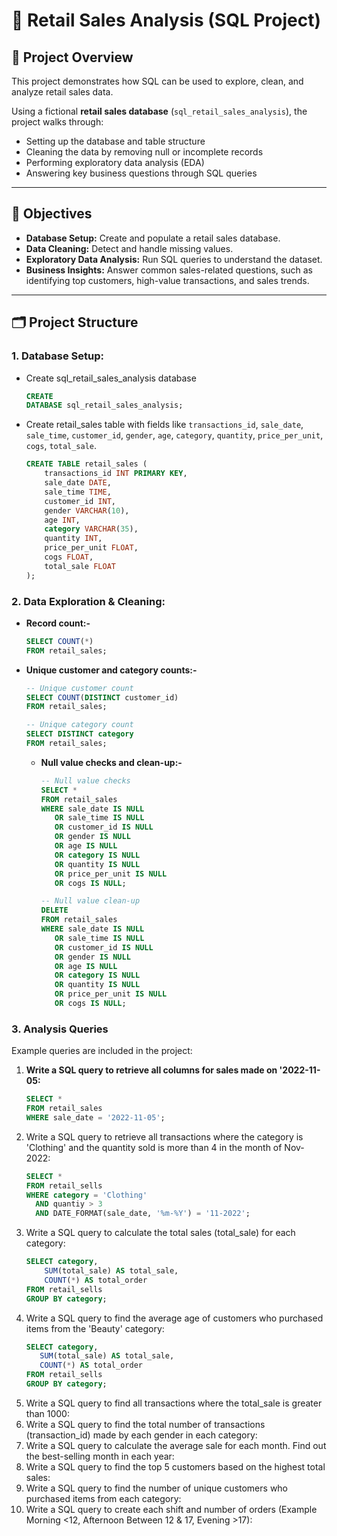 # 🛒 Retail Sales Analysis (SQL Project)

## 📌 Project Overview

This project demonstrates how SQL can be used to explore, clean, and analyze retail sales data.

Using a fictional **retail sales database** (`sql_retail_sales_analysis`), the project walks through:

* Setting up the database and table structure
* Cleaning the data by removing null or incomplete records
* Performing exploratory data analysis (EDA)
* Answering key business questions through SQL queries

___

## 🎯 Objectives

* **Database Setup:** Create and populate a retail sales database.
* **Data Cleaning:** Detect and handle missing values.
* **Exploratory Data Analysis:** Run SQL queries to understand the dataset.
* **Business Insights:** Answer common sales-related questions, such as identifying top customers, high-value
  transactions, and sales trends.

___

## 🗂 Project Structure

### 1. **Database Setup:**

* Create sql_retail_sales_analysis database
     ```sql
     CREATE
     DATABASE sql_retail_sales_analysis;
     ```

* Create retail_sales table with fields like `transactions_id`, `sale_date`, `sale_time`, `customer_id`, `gender`,
  `age`, `category`, `quantity`, `price_per_unit`, `cogs`, `total_sale`.
     ```sql
     CREATE TABLE retail_sales (
         transactions_id INT PRIMARY KEY,
         sale_date DATE,
         sale_time TIME,
         customer_id INT,
         gender VARCHAR(10),
         age INT,
         category VARCHAR(35),
         quantity INT,
         price_per_unit FLOAT,
         cogs FLOAT,
         total_sale FLOAT
     );
     ```

### 2. **Data Exploration & Cleaning:**

* **Record count:-**
     ```sql
     SELECT COUNT(*)
     FROM retail_sales;
     ```
* **Unique customer and category counts:-**
    ```sql
    -- Unique customer count
    SELECT COUNT(DISTINCT customer_id)
    FROM retail_sales;
    
    -- Unique category count
    SELECT DISTINCT category
    FROM retail_sales;
    ```

    * **Null value checks and clean-up:-**
        ```sql
        -- Null value checks
        SELECT *
        FROM retail_sales
        WHERE sale_date IS NULL
           OR sale_time IS NULL
           OR customer_id IS NULL
           OR gender IS NULL
           OR age IS NULL
           OR category IS NULL
           OR quantity IS NULL
           OR price_per_unit IS NULL
           OR cogs IS NULL;
      
        -- Null value clean-up
        DELETE
        FROM retail_sales
        WHERE sale_date IS NULL
           OR sale_time IS NULL
           OR customer_id IS NULL
           OR gender IS NULL
           OR age IS NULL
           OR category IS NULL
           OR quantity IS NULL
           OR price_per_unit IS NULL
           OR cogs IS NULL;
        ```

### 3. **Analysis Queries**

   Example queries are included in the project:

1. **Write a SQL query to retrieve all columns for sales made on '2022-11-05:**
    ```sql
    SELECT *
    FROM retail_sales
    WHERE sale_date = '2022-11-05';
    ```
2. Write a SQL query to retrieve all transactions where the category is 'Clothing' and the quantity sold is more than 4 in the month of Nov-2022:
    ```sql
    SELECT *
    FROM retail_sells
    WHERE category = 'Clothing'
      AND quantiy > 3
      AND DATE_FORMAT(sale_date, '%m-%Y') = '11-2022';
    ```
3. Write a SQL query to calculate the total sales (total_sale) for each category:
    ```sql
    SELECT category,
        SUM(total_sale) AS total_sale,
        COUNT(*) AS total_order
    FROM retail_sells
    GROUP BY category;
    ```
4. Write a SQL query to find the average age of customers who purchased items from the 'Beauty' category:
    ```sql
    SELECT category,
       SUM(total_sale) AS total_sale,
       COUNT(*) AS total_order
    FROM retail_sells
    GROUP BY category;
    ```
5. Write a SQL query to find all transactions where the total_sale is greater than 1000:
6. Write a SQL query to find the total number of transactions (transaction_id) made by each gender in each category:
7. Write a SQL query to calculate the average sale for each month. Find out the best-selling month in each year:
8. Write a SQL query to find the top 5 customers based on the highest total sales:
9. Write a SQL query to find the number of unique customers who purchased items from each category:
10. Write a SQL query to create each shift and number of orders (Example Morning <12, Afternoon Between 12 & 17, Evening >17):